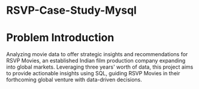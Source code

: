 # RSVP-Case-Study-Mysql

# Problem Introduction


Analyzing movie data to offer strategic insights and recommendations for RSVP Movies, an established Indian film production company expanding into global markets. Leveraging three years' worth of data, this project aims to provide actionable insights using SQL, guiding RSVP Movies in their forthcoming global venture with data-driven decisions.




